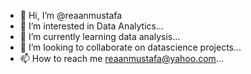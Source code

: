 - 👋 Hi, I’m @reaanmustafa
- 👀 I’m interested in Data Analytics...
- 🌱 I’m currently learning data analysis...
- 💞️ I’m looking to collaborate on datascience projects...
- 📫 How to reach me reaanmustafa@yahoo.com...

<!---
reaanmustafa/reaanmustafa is a ✨ special ✨ repository because its `README.md` (this file) appears on your GitHub profile.
You can click the Preview link to take a look at your changes.
--->
